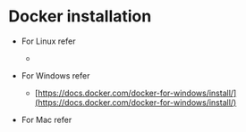 # Docker installation

- For Linux refer

  -

- For Windows refer

  - [https://docs.docker.com/docker-for-windows/install/](https://docs.docker.com/docker-for-windows/install/)

- For Mac refer
